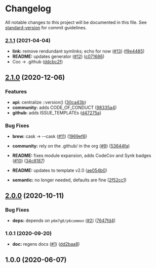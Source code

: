 # Changelog

All notable changes to this project will be documented in this file. See [standard-version](https://github.com/conventional-changelog/standard-version) for commit guidelines.

### [2.1.1](https://github.com/p6m7g8/p6df-sqlite/compare/v2.1.0...v2.1.1) (2021-04-04)


* **link:** remove rendundant symlinks; echo for now ([#13](https://github.com/p6m7g8/p6df-sqlite/issues/13)) ([f9e4485](https://github.com/p6m7g8/p6df-sqlite/commit/f9e4485de0382dc84b1623250d57a764650c8f9f))
* **README:** updates generator ([#12](https://github.com/p6m7g8/p6df-sqlite/issues/12)) ([c071686](https://github.com/p6m7g8/p6df-sqlite/commit/c071686f9d53a3cad269737928271a783a9a0c2d))
* Coc -> .github ([ddcbc2f](https://github.com/p6m7g8/p6df-sqlite/commit/ddcbc2fc0c62d32ebbb546c35e62490494b33d81))

## [2.1.0](https://github.com/p6m7g8/p6df-sqlite/compare/v2.0.0...v2.1.0) (2020-12-06)


### Features

* **api:** centralize ::version() ([30ca43b](https://github.com/p6m7g8/p6df-sqlite/commit/30ca43b46cffc88f062c3121c86e8466112703f1))
* **community:** adds CODE_OF_CONDUCT ([98335a4](https://github.com/p6m7g8/p6df-sqlite/commit/98335a423e9412f49f947712025a4d557036549d))
* **github:** adds ISSUE_TEMPLATEs ([d47275a](https://github.com/p6m7g8/p6df-sqlite/commit/d47275a0423da0c87e2b240742bf381790ce9b7a))


### Bug Fixes

* **brew:** cask -> --cask ([#11](https://github.com/p6m7g8/p6df-sqlite/issues/11)) ([1969ef6](https://github.com/p6m7g8/p6df-sqlite/commit/1969ef6231bbf87d3ef695b96fc3d45df1d77555))


* **community:** rely on the .github/ in the org ([#9](https://github.com/p6m7g8/p6df-sqlite/issues/9)) ([53644fa](https://github.com/p6m7g8/p6df-sqlite/commit/53644fa331b0f79967ed0daf64f60496e0c23d6e))
* **README:** fixes module expansion, adds CodeCov and Synk badges ([#10](https://github.com/p6m7g8/p6df-sqlite/issues/10)) ([34c8187](https://github.com/p6m7g8/p6df-sqlite/commit/34c8187d651aa0b932697a12fdc306f55e20be6f))
* **README:** updates to template v2.0 ([ae054b0](https://github.com/p6m7g8/p6df-sqlite/commit/ae054b000ba186c9af2451a3145e4a09414f5dc3))
* **semantic:** no longer needed, defaults are fine ([2f52cc1](https://github.com/p6m7g8/p6df-sqlite/commit/2f52cc111db4f165033d37392f098d2dbe385276))

## [2.0.0](https://github.com/p6m7g8/p6df-sqlite/compare/v1.0.1...v2.0.0) (2020-10-11)


### Bug Fixes

* **deps:** depends on `p6m7g8/p6common` ([#2](https://github.com/p6m7g8/p6df-sqlite/issues/2)) ([7647fd4](https://github.com/p6m7g8/p6df-sqlite/commit/7647fd437ced6e66507b9187166d4e2f0a7f73ff))

### 1.0.1 (2020-09-20)


* **doc:** regens docs ([#1](https://github.com/p6m7g8/p6df-sqlite/issues/1)) ([dd2baa8](https://github.com/p6m7g8/p6df-sqlite/commit/dd2baa8571cc586be64586b54ff8d91221b2f8ea))

## 1.0.0 (2020-06-07)
